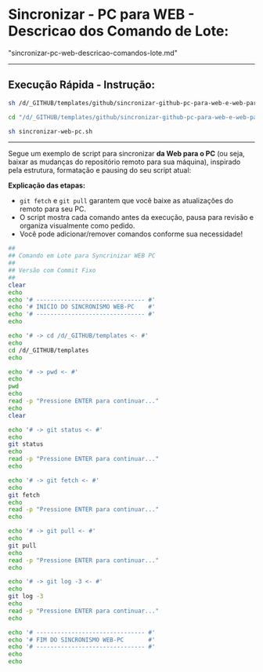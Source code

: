 # Sincronizar - PC para WEB - Descricao dos Comando de Lote:
"sincronizar-pc-web-descricao-comandos-lote.md"

---

## **Execução Rápida - Instrução:**
```bash
sh /d/_GITHUB/templates/github/sincronizar-github-pc-para-web-e-web-para-pc/sincronizar-web-pc.sh
```

```bash
cd "/d/_GITHUB/templates/github/sincronizar-github-pc-para-web-e-web-para-pc/"
```

```bash
sh sincronizar-web-pc.sh
```

---

Segue um exemplo de script para sincronizar **da Web para o PC** (ou seja, baixar as mudanças do repositório remoto para sua máquina), inspirado pela estrutura, formatação e pausing do seu script atual:


**Explicação das etapas:**
- `git fetch` e `git pull` garantem que você baixe as atualizações do remoto para seu PC.
- O script mostra cada comando antes da execução, pausa para revisão e organiza visualmente como pedido.
- Você pode adicionar/remover comandos conforme sua necessidade!


```bash
##
## Comando em Lote para Syncrinizar WEB PC
##
## Versão com Commit Fixo
##
clear
echo
echo '# ------------------------------- #'
echo '# INICIO DO SINCRONISMO WEB-PC    #'
echo '# ------------------------------- #'
echo

echo '# -> cd /d/_GITHUB/templates <- #'
echo
cd /d/_GITHUB/templates
echo

echo '# -> pwd <- #'
echo
pwd
echo
read -p "Pressione ENTER para continuar..."
echo
clear

echo '# -> git status <- #'
echo
git status
echo
read -p "Pressione ENTER para continuar..."
echo

echo '# -> git fetch <- #'
echo
git fetch
echo
read -p "Pressione ENTER para continuar..."
echo

echo '# -> git pull <- #'
echo
git pull
echo
read -p "Pressione ENTER para continuar..."
echo

echo '# -> git log -3 <- #'
echo
git log -3
echo
read -p "Pressione ENTER para continuar..."
echo

echo '# ------------------------------- #'
echo '# FIM DO SINCRONISMO WEB-PC       #'
echo '# ------------------------------- #'
echo
echo
```

